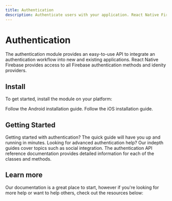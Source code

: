 ```yaml
---
title: Authentication
description: Authenticate users with your application. React Native Firebase integrates with all Firebase Auth providers.
---
```


# Authentication

The authentication module provides an easy-to-use API to integrate an authentication workflow into new and existing applications.
React Native Firebase provides access to all Firebase authentication methods and idenity providers.

<Youtube id="8sGY55yxicA" />

## Install

To get started, install the module on your platform:

<Grid columns="2">
	<Block
		title="Android"
		to="/<< version >>/authentication/installation#android"
	>
    Follow the Android installation guide.
	</Block>
	<Block
		title="iOS"
		to="/<< version >>/authentication/installation#ios"
	>
		Follow the iOS installation guide.
	</Block>
</Grid>

## Getting Started

<Grid>
	<Block
		icon="build"
		color="#ffc107"
		title="Quick Start"
		to="/<< version >>/authentication/quick-start"
	>
    Getting started with authentication? The quick guide will have you up and running in minutes. 
	</Block>
	<Block
		icon="school"
		color="#4CAF50"
		title="Guides"
		to="/guides?tag=auth"
	>
    Looking for advanced authentication help? Our indepth guides cover topics such as social integration.
	</Block>
  <Block
		icon="layers"
		color="#03A9F4"
		title="Reference"
		to="/<< version >>/authentication/reference"
	>
    The authentication API reference documentation provides detailed information for each of the classes and methods.
	</Block>
</Grid>

## Learn more

Our documentation is a great place to start, however if you're looking for more help or want to help others, 
check out the resources below:

<Grid>
	<Block
		title="Stack Overflow"
		to="https://stackoverflow.com/questions/tagged/react-native-firebase-auth"
	/>
	<Block
		title="Github Issues"
		to="https://github.com/invertase/react-native-firebase/issues?utf8=%E2%9C%93&q=is%3Aissue+sort%3Aupdated-desc+label%3Aauth+"
	/>
  <Block
		title="Firebase Documentation"
		to="https://firebase.google.com/docs/auth/"
	/>
</Grid>
